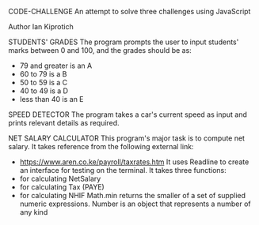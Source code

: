 CODE-CHALLENGE
An attempt to solve three challenges using JavaScript

Author
Ian Kiprotich

STUDENTS' GRADES
The program prompts the user to input students' marks between 0 and 100, and the grades should be as:
- 79 and greater is an A
- 60 to 79 is a B
- 50 to 59 is a C
- 40 to 49 is  a D
- less than 40 is an E

SPEED DETECTOR
The program takes a car's current speed as input and prints relevant details as required.

NET SALARY CALCULATOR
This program's major task is to compute net salary.
It takes reference from the following external link: 
- https://www.aren.co.ke/payroll/taxrates.htm 
It uses Readline to create an interface for testing on the terminal.
It takes three functions:
 - for calculating NetSalary
 - for calculating Tax (PAYE)
 - for calculating NHIF
Math.min returns the smaller of a set of supplied numeric expressions.
Number is an object that represents a number of any kind